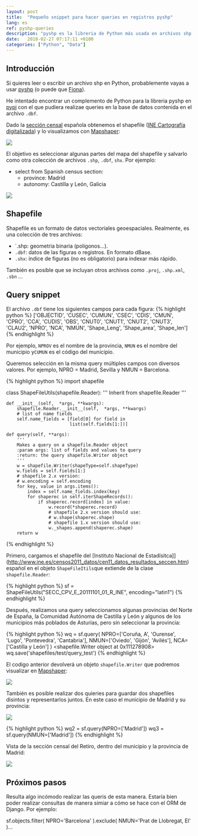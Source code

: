 ```yaml
---
layout: post
title:  "Pequeño snippet para hacer queries en registros pyshp"
lang: es
ref: pyshp-queries
description: "pyshp es la libreria de Python más usada en archivos shp. Vamos a intentar hacer queries con ella."
date:   2018-02-27 07:17:11 +0100
categories: ["Python", "Data"]
---
```

## Introducción
Si quieres leer o escribir un archivo shp en Python, probablemente vayas a usar [pyshp](https://github.com/GeospatialPython/pyshp) (o puede que [Fiona](https://pypi.python.org/pypi/Fiona)).

He intentado encontrar un complemento de Python para la libreria pyshp en [pypi](https://pypi.python.org/pypi?:action=browse&show=all&c=391) con el que pudiera realizae queries en la base de datos contenida en el archivo `.dbf`.

Dado la [sección censal](http://en.eustat.eus/documentos/elem_3830/definicion.html) española obtenemos el shapefile ([INE Cartografía digitalizada](http://www.ine.es/censos2011_datos/cen11_datos_resultados_seccen.htm)) y lo visualizamos con [Mapshaper](http://mapshaper.org/):

<div class="full">
    <a href="/assets/posts/{{page.ref}}/spain.png">
    <img class="img-fluid" src="/assets/posts/{{page.ref}}/spain.png">
    </a>
</div>

El objetivo es seleccionar algunas partes del mapa del shapefile y salvarlo como otra colección de archivos `.shp`, `.dbf`, `shx`. Por ejemplo: 
- select from Spanish census section:
    -  province: Madrid 
    -  autonomy: Castilla y León, Galicia

<div class="full">
    <a href="/assets/posts/{{page.ref}}/madrid-castilla-y-leon-galicia.png">
    <img class="img-fluid" src="/assets/posts/{{page.ref}}/madrid-castilla-y-leon-galicia.png">
    </a>
</div>

## Shapefile

Shapefile es un formato de datos vectoriales geoespaciales. Realmente, es una colección de tres archivos:
- `.shp: geometria binaria (poligonos...).
- `.dbf`: datos de las figuras o registros. En formato dBase.
- `.shx`: índice de figuras (no es obligatorio) para indexar más rápido.

También es posible que se incluyan otros archivos como `.proj`, `.shp.xml`, `.sbn` ...

## Query snippet
El archivo `.dbf` tiene los siguientes campos para cada figura:
{% highlight python %}
['OBJECTID', 'CUSEC', 'CUMUN', 'CSEC', 'CDIS', 'CMUN', 'CPRO', 'CCA', 'CUDIS', 'OBS', 'CNUT0', 'CNUT1', 'CNUT2', 'CNUT3', 'CLAU2', 'NPRO', 'NCA', 'NMUN', 'Shape_Leng', 'Shape_area', 'Shape_len']
{% endhighlight %}

Por ejemplo, `NPROV` es el nombre de la provincia, `NMUN` es el nombre del municipio y`CUMUN` es el código del municipio.

Queremos selección en la misma query múltiples campos con diversos valores. Por ejemplo, NPRO = Madrid, Sevilla y NMUN = Barcelona.

{% highlight python %}
import shapefile

class ShapeFileUtils(shapefile.Reader):
    ''' Inherit from shapefile.Reader '''
    
    def __init__(self,  *args, **kwargs):
        shapefile.Reader.__init__(self,  *args, **kwargs)
        # list of name fields
        self.name_fields = [field[0] for field in
                            list(self.fields[1:])]
    
    def query(self, **args):
        '''
        Makes a query on a shapefile.Reader object
        :param args: list of fields and values to query
        :return: the query shapefile.Writer object
        '''
        w = shapefile.Writer(shapeType=self.shapeType)
        w.fields = self.fields[1:]
        # shapefile 2.x version:
        # w.encoding = self.encoding
        for key, value in args.items():
            index = self.name_fields.index(key)
            for shaperec in self.iterShapeRecords():
                if shaperec.record[index] in value:
                    w.record(*shaperec.record)
                    # shapefile 2.x version should use:
                    # w.shape(shaperec.shape)
                    # shapefile 1.x version should use:
                    w._shapes.append(shaperec.shape)
        return w
{% endhighlight %}

Primero, cargamos el shapefile del [Instituto Nacional de Estadísitca]](http://www.ine.es/censos2011_datos/cen11_datos_resultados_seccen.htm) español en el objeto `ShapeFileItils`que extiende de la clase `shapefile.Reader`:

{% highlight python %}
sf = ShapeFileUtils("SECC_CPV_E_20111101_01_R_INE",
                     encoding="latin1")
{% endhighlight %}

Después, realizamos una query seleccionamos algunas provincias del Norte de España, la Comunidad Autónoma de Castilla y León y algunos de los municipios más poblados de Asturias, pero sin seleccionar la provincia:

{% highlight python %}
wq = sf.query(
         NPRO=['Coruña, A', 'Ourense', 'Lugo', 'Pontevedra', 'Cantabria'],
         NMUN=['Oviedo', 'Gijón', 'Avilés'],
         NCA=['Castilla y León']
    )
<shapefile.Writer object at 0x111278908>
wq.save('shapefiles/test/query_test')
{% endhighlight %}

El codigo anterior devolverá un objeto `shapefile.Writer` que podremos visualizar en [Mapshaper](http://mapshaper.org/):

<div class="full">
    <a href="/assets/posts/{{page.ref}}/galicia-castilla-y-leon-cantabria-asturias-municipios.png">
    <img class="img-fluid" src="/assets/posts/{{page.ref}}/galicia-castilla-y-leon-cantabria-asturias-municipios.png">
    </a>
</div>

También es posible realizar dos quieries para guardar dos shapefiles disintos y representarlos juntos. En este caso el municipio de Madrid y su provincia:

<div class="full">
    <a href="/assets/posts/{{page.ref}}/madrid-madrid.png">
    <img class="img-fluid" src="/assets/posts/{{page.ref}}/madrid-madrid.png">
    </a>
</div>

{% highlight python %}
wq2 = sf.query(NPRO=['Madrid'])
wq3 = sf.query(NMUN=['Madrid'])
{% endhighlight %}

Vista de la sección censal del Retiro, dentro del municipio y la provincia de Madrid:

<div class="full">
    <a href="/assets/posts/{{page.ref}}/madrid-madrid-retiro.png">
    <img class="img-fluid" src="/assets/posts/{{page.ref}}/madrid-madrid-retiro.png">
    </a>
</div>

## Próximos pasos

Resulta algo incómodo realizar las queris de esta manera. Estaría bien poder realizar consultas de manera simiar a cómo se hace con el ORM de Django. Por ejemplo:

 sf.objects.filter(
    NPRO='Barcelona'
).exclude(
    NMUN='Prat de Llobregat, El'
)...
